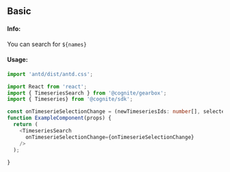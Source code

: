 ## Basic 

<!-- STORY -->

#### Info:
You can search for `${names}`

#### Usage:

```typescript jsx
import 'antd/dist/antd.css';

import React from 'react';
import { TimeseriesSearch } from '@cognite/gearbox';
import { Timeseries} from '@cognite/sdk';

const onTimeserieSelectionChange = (newTimeseriesIds: number[], selectedTimeseries: Timeseries) => {}
function ExampleComponent(props) {
  return (
    <TimeseriesSearch
      onTimeserieSelectionChange={onTimeserieSelectionChange}
    />
  );
  
}
```
